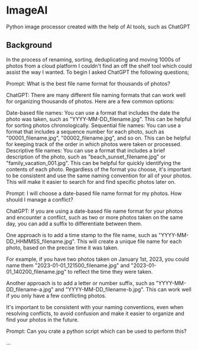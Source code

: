 # ImageAI
Python image processor created with the help of AI tools, such as ChatGPT

## Background

In the process of renaming, sorting, deduplicating and moving 1000s of photos from a cloud platform I couldn't find an off the shelf tool which could assist the way I wanted. To begin I asked ChatGPT the following questions;

Prompt: What is the best file name format for thousands of photos?

ChatGPT: There are many different file naming formats that can work well for organizing thousands of photos. Here are a few common options:

Date-based file names: You can use a format that includes the date the photo was taken, such as "YYYY-MM-DD_filename.jpg". This can be helpful for sorting photos chronologically.
Sequential file names: You can use a format that includes a sequence number for each photo, such as "00001_filename.jpg", "00002_filename.jpg", and so on. This can be helpful for keeping track of the order in which photos were taken or processed.
Descriptive file names: You can use a format that includes a brief description of the photo, such as "beach_sunset_filename.jpg" or "family_vacation_001.jpg". This can be helpful for quickly identifying the contents of each photo.
Regardless of the format you choose, it's important to be consistent and use the same naming convention for all of your photos. This will make it easier to search for and find specific photos later on.

Prompt: I will choose a date-based file name format for my photos. How should I manage a conflict?

ChatGPT: If you are using a date-based file name format for your photos and encounter a conflict, such as two or more photos taken on the same day, you can add a suffix to differentiate between them.

One approach is to add a time stamp to the file name, such as "YYYY-MM-DD_HHMMSS_filename.jpg". This will create a unique file name for each photo, based on the precise time it was taken.

For example, if you have two photos taken on January 1st, 2023, you could name them "2023-01-01_121500_filename.jpg" and "2023-01-01_140200_filename.jpg" to reflect the time they were taken.

Another approach is to add a letter or number suffix, such as "YYYY-MM-DD_filename-a.jpg" and "YYYY-MM-DD_filename-b.jpg". This can work well if you only have a few conflicting photos.

It's important to be consistent with your naming conventions, even when resolving conflicts, to avoid confusion and make it easier to organize and find your photos in the future.

Prompt: Can you crate a python script which can be used to perform this?

...
